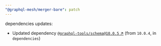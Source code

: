 ```yaml
---
"@graphql-mesh/merger-bare": patch
---
```

dependencies updates:
  - Updated dependency [`@graphql-tools/schema@10.0.5` ↗︎](https://www.npmjs.com/package/@graphql-tools/schema/v/10.0.5) (from `10.0.4`, in `dependencies`)
